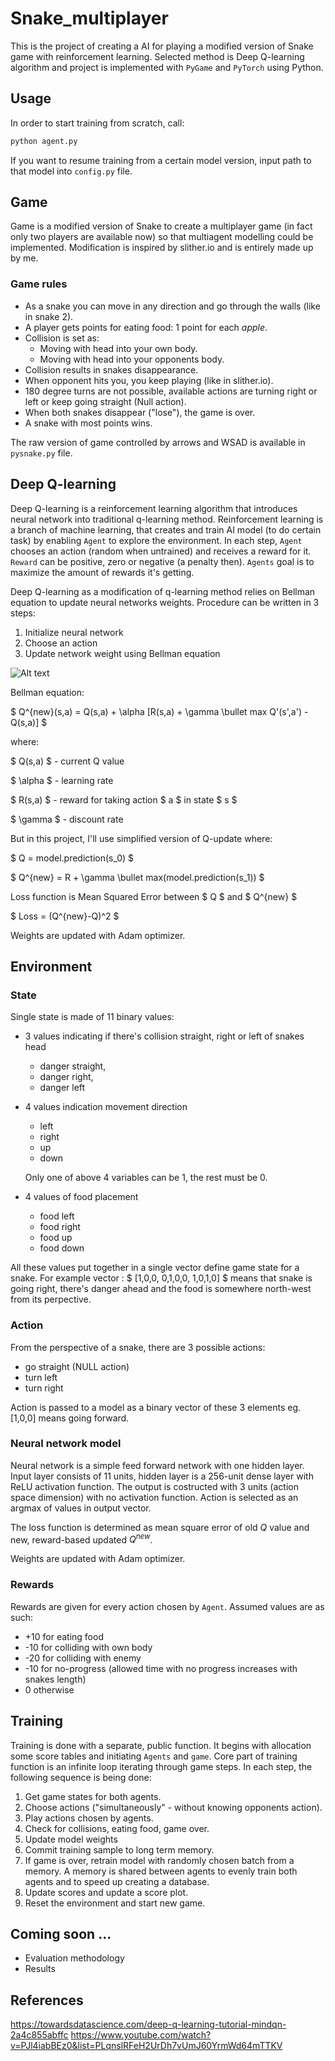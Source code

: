 # Snake_multiplayer

This is the project of creating a AI for playing a modified version of Snake game with reinforcement learning.
Selected method is Deep Q-learning algorithm and project is implemented with ```PyGame``` and ```PyTorch``` using Python. 

## Usage

In order to start training from scratch, call:
```bash
python agent.py
```
If you want to resume training from a certain model version, input path to that model into ```config.py``` file. 

## Game 
Game is a modified version of Snake to create a multiplayer game (in fact only two players are available now) so that multiagent modelling could be implemented. 
Modification is inspired by slither.io and is entirely made up by me. 

### Game rules
* As a snake you can move in any direction and go through the walls (like in snake 2).
* A player gets points for eating food:  1 point for each *apple*.
* Collision is set as:
  * Moving with head into your own body.
  * Moving with head into your opponents body.
* Collision results in snakes disappearance. 
* When opponent hits you, you keep playing (like in slither.io).
* 180 degree turns are not possible, available actions are turning right or left or keep going straight (Null action).
* When both snakes disappear ("lose"), the game is over.
* A snake with most points wins.

The raw version of game controlled by arrows and WSAD is available in ```pysnake.py``` file. 

## Deep Q-learning
Deep Q-learning is a reinforcement learning algorithm that introduces neural network into traditional q-learning method.
Reinforcement learning is a branch of machine learning, that creates and train AI model (to do certain task) by enabling ```Agent``` 
to explore the environment. In each step, ```Agent``` chooses an action (random when untrained) and receives a reward for it. 
```Reward``` can be positive, zero or negative (a penalty then). ```Agents``` goal is to maximize the amount of rewards it's getting. 

Deep Q-learning as a modification of q-learning method relies on Bellman equation to update neural networks weights.
Procedure can be written in 3 steps:
1. Initialize neural network
2. Choose an action
3. Update network weight using Bellman equation

![Alt text](scheme.jpg "Deep Q learning scheme")

Bellman equation:

$ Q^{new}(s,a) = Q(s,a) + \alpha [R(s,a) + \gamma \bullet max Q'(s',a') - Q(s,a)] $

where:

$ Q(s,a) $ - current Q value

$ \alpha $ - learning rate

$ R(s,a) $ - reward for taking action $ a $ in state $ s $

$ \gamma $ - discount rate

But in this project, I'll use simplified version of Q-update where:

$ Q = model.prediction(s_0) $

$ Q^{new} = R + \gamma \bullet max(model.prediction(s_1)) $

Loss function is Mean Squared Error between $ Q $ and $ Q^{new} $

$ Loss = (Q^{new}-Q)^2 $

Weights are updated with Adam optimizer.

## Environment
### State
Single state is made of 11 binary values:



* 3 values indicating if there's collision straight, right or left of snakes head
  * danger straight, 
  * danger right, 
  * danger left 

* 4 values indication movement direction
  * left
  * right
  * up
  * down
  
  Only one of above 4 variables can be 1, the rest must be 0. 

* 4 values of food placement
  * food left
  * food right
  * food up
  * food down

All these values put together in a single vector define game state for a snake.
For example vector :
$ [1,0,0, 0,1,0,0, 1,0,1,0] $ means that snake is going right, there's danger ahead and the food is somewhere north-west from its perpective.


### Action
From the perspective of a snake, there are 3 possible actions:
* go straight (NULL action)
* turn left
* turn right

Action is passed to a model as a binary vector of these 3 elements eg. [1,0,0] means going forward.

### Neural network model
Neural network is a simple feed forward network with one hidden layer. Input layer consists of
11 units, hidden layer is a 256-unit dense layer with ReLU activation function. The output is costructed 
with 3 units (action space dimension) with no activation function. Action is selected as an argmax of values in output vector.

The loss function is determined as mean square error of old $Q$ value and new, reward-based updated $Q^{new}$.

Weights are updated with Adam optimizer. 

### Rewards

Rewards are given for every action chosen by ```Agent```.
Assumed values are as such:
* +10 for eating food
* -10 for colliding with own body
* -20 for colliding with enemy
* -10 for no-progress (allowed time with no progress increases with snakes length)
* 0 otherwise


## Training

Training is done with a separate, public function. It begins with allocation some score tables and initiating ```Agents``` and ```game```.
Core part of training function is an infinite loop iterating through game steps. In each step, the following sequence is being done:
1. Get game states for both agents.
2. Choose actions ("simultaneously" - without knowing opponents action).
3. Play actions chosen by agents.
4. Check for collisions, eating food, game over.
5. Update model weights
6. Commit training sample to long term memory.
7. If game is over, retrain model with randomly chosen batch from a memory. A memory is shared between agents to evenly train both agents and to speed up creating a database.
8. Update scores and update a score plot. 
9. Reset the environment and start new game. 


## Coming soon ... 
* Evaluation methodology
* Results

## References
https://towardsdatascience.com/deep-q-learning-tutorial-mindqn-2a4c855abffc
https://www.youtube.com/watch?v=PJl4iabBEz0&list=PLqnslRFeH2UrDh7vUmJ60YrmWd64mTTKV


